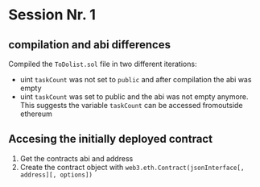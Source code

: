 # Session Nr. 1
## compilation and abi differences
Compiled the `ToDolist.sol` file in two different iterations:
- uint `taskCount` was not set to `public` and after compilation the abi was empty
- uint `taskCount` was set to public and the abi was not empty anymore. This suggests the variable `taskCount` can be accessed fromoutside ethereum

## Accesing the initially deployed contract
1. Get the contracts abi and address
2. Create the contract object with `web3.eth.Contract(jsonInterface[, address][, options])`

